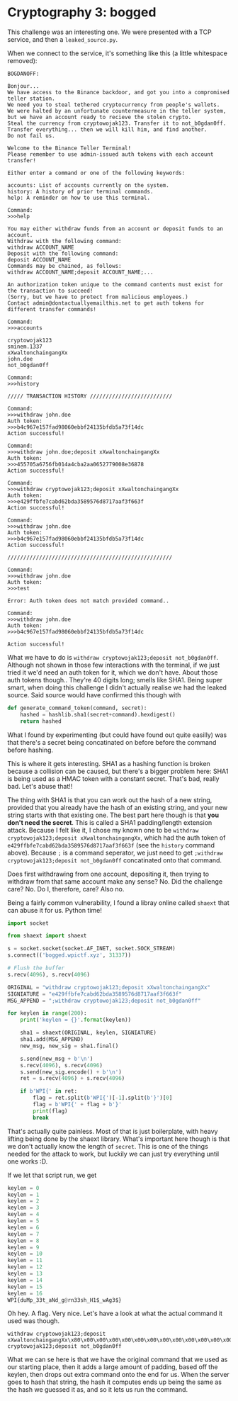 # Cryptography 3: bogged

This challenge was an interesting one. We were presented with a TCP service,
and then a `leaked_source.py`.

When we connect to the service, it's something like this (a little whitespace
removed):
```
BOGDANOFF:

Bonjour...
We have access to the Binance backdoor, and got you into a compromised teller station.
We need you to steal tethered cryptocurrency from people's wallets.
We were halted by an unfortunate countermeasure in the teller system, but we have an account ready to recieve the stolen crypto.
Steal the currency from cryptowojak123. Transfer it to not_b0gdan0ff.
Transfer everything... then we will kill him, and find another.
Do not fail us.

Welcome to the Binance Teller Terminal!
Please remember to use admin-issued auth tokens with each account transfer!

Either enter a command or one of the following keywords:

accounts: List of accounts currently on the system.
history: A history of prior terminal commands.
help: A reminder on how to use this terminal.

Command:
>>>help

You may either withdraw funds from an account or deposit funds to an account.
Withdraw with the following command:
withdraw ACCOUNT_NAME
Deposit with the following command:
deposit ACCOUNT_NAME
Commands may be chained, as follows:
withdraw ACCOUNT_NAME;deposit ACCOUNT_NAME;...

An authorization token unique to the command contents must exist for the transaction to succeed!
(Sorry, but we have to protect from malicious employees.)
Contact admin@dontactuallyemailthis.net to get auth tokens for different transfer commands!

Command:
>>>accounts

cryptowojak123
sminem.1337
xXwaltonchaingangXx
john.doe
not_b0gdan0ff

Command:
>>>history

///// TRANSACTION HISTORY //////////////////////////

Command:
>>>withdraw john.doe
Auth token:
>>>b4c967e157fad98060ebbf24135bfdb5a73f14dc
Action successful!

Command:
>>>withdraw john.doe;deposit xXwaltonchaingangXx
Auth token:
>>>455705a6756fb014a4cba2aa0652779008e36878
Action successful!

Command:
>>>withdraw cryptowojak123;deposit xXwaltonchaingangXx
Auth token:
>>>e429ffbfe7cabd62bda3589576d8717aaf3f663f
Action successful!

Command:
>>>withdraw john.doe
Auth token:
>>>b4c967e157fad98060ebbf24135bfdb5a73f14dc
Action successful!

////////////////////////////////////////////////////

Command:
>>>withdraw john.doe
Auth token:
>>>test

Error: Auth token does not match provided command..

Command:
>>>withdraw john.doe
Auth token:
>>>b4c967e157fad98060ebbf24135bfdb5a73f14dc

Action successful!
```

What we have to do is `withdraw cryptowojak123;deposit not_b0gdan0ff`.
Although not shown in those few interactions with the terminal, if we just
tried it we'd need an auth token for it, which we don't have. About those
auth tokens though..  They're 40 digits long; smells like SHA1. Being super
smart, when doing this challenge I didn't actually realise we had the leaked
source. Said source would have confirmed this though with
```py
def generate_command_token(command, secret):
    hashed = hashlib.sha1(secret+command).hexdigest()
    return hashed
```
What I found by experimenting (but could have found out quite easilly) was
that there's a secret being concatinated on before before the command before
hashing.

This is where it gets interesting. SHA1 as a hashing function is broken
because a collision can be caused, but there's a bigger problem here: SHA1 is
being used as a HMAC token with a constant secret. That's bad, really bad.
Let's abuse that!!

The thing with SHA1 is that you can work out the hash of a new string,
provided that you already have the hash of an existing string, and your new
string starts with that existing one. The best part here though is that
**you don't need the secret**. This is called a SHA1 padding/length extension
attack. Because I felt like it, I chose my known one to be `withdraw
cryptowojak123;deposit xXwaltonchaingangXx`, which had the auth token of
`e429ffbfe7cabd62bda3589576d8717aaf3f663f` (see the `history` command above). Because `;` is a command seperator, we just need to get `;withdraw cryptowojak123;deposit not_b0gdan0ff` concatinated onto that command.

Does first withdrawing from one account, depositing it, then trying to
withdraw from that same account make any sense? No. Did the challenge care?
No. Do I, therefore, care? Also no.

Being a fairly common vulnerability, I found a libray online called `shaext`
that can abuse it for us. Python time!

```py
import socket

from shaext import shaext

s = socket.socket(socket.AF_INET, socket.SOCK_STREAM)
s.connect(('bogged.wpictf.xyz', 31337))

# Flush the buffer
s.recv(4096), s.recv(4096)

ORIGINAL = "withdraw cryptowojak123;deposit xXwaltonchaingangXx"
SIGNIATURE = "e429ffbfe7cabd62bda3589576d8717aaf3f663f"
MSG_APPEND = ";withdraw cryptowojak123;deposit not_b0gdan0ff"

for keylen in range(200):
    print('keylen = {}'.format(keylen))

    sha1 = shaext(ORIGINAL, keylen, SIGNIATURE)
    sha1.add(MSG_APPEND)
    new_msg, new_sig = sha1.final()

    s.send(new_msg + b'\n')
    s.recv(4096), s.recv(4096)
    s.send(new_sig.encode() + b'\n')
    ret = s.recv(4096) + s.recv(4096)

    if b'WPI{' in ret:
        flag = ret.split(b'WPI{')[-1].split(b'}')[0]
        flag = b'WPI{' + flag + b'}'
        print(flag)
        break
```

That's actually quite painless. Most of that is just boilerplate, with heavy
lifting being done by the shaext library. What's important here though is
that we don't actually know the length of `secret`. This is one of the things
needed for the attack to work, but luckily we can just try everything until
one works :D.

If we let that script run, we get
```py
keylen = 0
keylen = 1
keylen = 2
keylen = 3
keylen = 4
keylen = 5
keylen = 6
keylen = 7
keylen = 8
keylen = 9
keylen = 10
keylen = 11
keylen = 12
keylen = 13
keylen = 14
keylen = 15
keylen = 16
WPI{duMp_33t_aNd_g@rn33sh_H1$_wAg3$}
```

Oh hey. A flag. Very nice. Let's have a look at what the actual command it
used was though.

```
withdraw cryptowojak123;deposit xXwaltonchaingangXx\x80\x00\x00\x00\x00\x00\x00\x00\x00\x00\x00\x00\x00\x00\x00\x00\x00\x00\x00\x00\x00\x00\x00\x00\x00\x00\x00\x00\x00\x00\x00\x00\x00\x00\x00\x00\x00\x00\x00\x00\x00\x00\x00\x00\x00\x00\x00\x00\x00\x00\x00\x00\x00\x00\x00\x00\x00\x00\x00\x02\x18;withdraw cryptowojak123;deposit not_b0gdan0ff
```

What we can se here is that we have the original command that we used as our
starting place, then it adds a large amount of padding, based off the keylen,
then drops out extra command onto the end for us. When the server goes to
hash that string, the hash it computes ends up being the same as the hash we
guessed it as, and so it lets us run the command.
